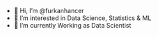 - 👋 Hi, I’m @furkanhancer
- 👀 I’m interested in Data Science, Statistics & ML
- 🌱 I’m currently Working as Data Scientist

<!---
furkanhancer/furkanhancer is a ✨ special ✨ repository because its `README.md` (this file) appears on your GitHub profile.
You can click the Preview link to take a look at your changes.
--->
